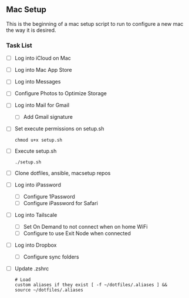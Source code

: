 ## Mac Setup

This is the beginning of a mac setup script to run to configure a new mac the way it is desired.

### Task List
- [ ] Log into iCloud on Mac
- [ ] Log into Mac App Store
- [ ] Log into Messages
- [ ] Configure Photos to Optimize Storage
- [ ] Log into Mail for Gmail
  - [ ] Add Gmail signature
- [ ] Set execute permissions on setup.sh
      <pre><code>chmod u+x setup.sh</code></pre>
- [ ] Execute setup.sh
      <pre><code>./setup.sh</code></pre>
- [ ] Clone dotfiles, ansible, macsetup repos
- [ ] Log into iPassword
  - [ ] Configure 1Password
  - [ ] Configure iPassword for Safari
- [ ] Log into Tailscale
  - [ ] Set On Demand to not connect when on home WiFi
  - [ ] Configure to use Exit Node when connected
- [ ] Log into Dropbox
  - [ ] Configure sync folders
- [ ] Update .zshrc
      <pre><code># Load custom aliases if they exist
      [ -f ~/dotfiles/.aliases ] && source ~/dotfiles/.aliases</code></pre>




